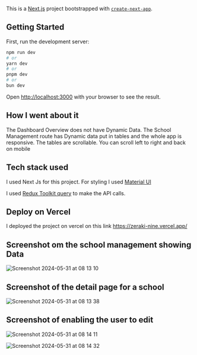 This is a [Next.js](https://nextjs.org/) project bootstrapped with [`create-next-app`](https://github.com/vercel/next.js/tree/canary/packages/create-next-app).

## Getting Started

First, run the development server:

```bash
npm run dev
# or
yarn dev
# or
pnpm dev
# or
bun dev
```

Open [http://localhost:3000](http://localhost:3000) with your browser to see the result.

## How I went about it

The Dashboard Overview does not have Dynamic Data.
The School Management route has Dynamic data put in tables and the whole app is responsive.
The tables are scrollable. You can scroll left to right and back on mobile

## Tech stack used

I used Next Js for this project. For styling I used [Material UI](https://mui.com/material-ui/getting-started/)

I used [Redux Toolkit query](https://redux-toolkit.js.org/rtk-query/overview) to make the API calls.

## Deploy on Vercel

I deployed the project on vercel on this link https://zeraki-nine.vercel.app/

## Screenshot om the school management showing Data

![Screenshot 2024-05-31 at 08 13 10](https://github.com/AlexMuia31/zeraki/assets/52041040/0c6b5ae5-02a7-427f-9e5b-b2699325b825)


## Screenshot of the detail page for a school

![Screenshot 2024-05-31 at 08 13 38](https://github.com/Nzomzy/EnvironmentBackend/assets/52041040/99de6f4d-3d0b-47e8-9b8c-a815d0cc6391)

## Screenshot of enabling the user to edit
![Screenshot 2024-05-31 at 08 14 11](https://github.com/Nzomzy/EnvironmentBackend/assets/52041040/7e68183d-af31-4457-a7b9-4d03b48d3a2d)

![Screenshot 2024-05-31 at 08 14 32](https://github.com/Nzomzy/EnvironmentBackend/assets/52041040/84882cac-9afe-447d-9df4-f5e5e239b8da)

